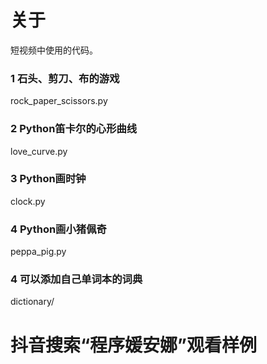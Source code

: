 # 关于
短视频中使用的代码。

### 1 石头、剪刀、布的游戏
rock_paper_scissors.py


### 2 Python笛卡尔的心形曲线
love_curve.py

### 3 Python画时钟
clock.py

### 4 Python画小猪佩奇
peppa_pig.py

### 4 可以添加自己单词本的词典
dictionary/





# 抖音搜索“程序媛安娜”观看样例





